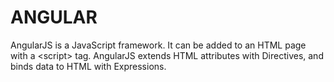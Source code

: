 # ANGULAR
AngularJS is a JavaScript framework. It can be added to an HTML page with a &lt;script> tag.  AngularJS extends HTML attributes with Directives, and binds data to HTML with Expressions.
